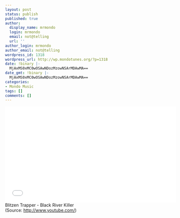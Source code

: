 ```yaml
---
layout: post
status: publish
published: true
author:
  display_name: mrmondo
  login: mrmondo
  email: not@telling
  url: ''
author_login: mrmondo
author_email: not@telling
wordpress_id: 1318
wordpress_url: http://wp.mondotunes.org/?p=1318
date: !binary |-
  MjAxMS0xMC0wOSAwNDozMzowNSArMDAwMA==
date_gmt: !binary |-
  MjAxMS0xMC0wOSAwNDozMzowNSArMDAwMA==
categories:
- Mondo Music
tags: []
comments: []
---
```

<iframe width="560" height="315" src="//www.youtube.com/embed/n7zyfArxibk" frameborder="0"> </iframe>
Blitzen Trapper - Black River Killer
<div class="attribution">(<span>Source:</span> <a href="http://www.youtube.com/">http://www.youtube.com/</a>)</div>
